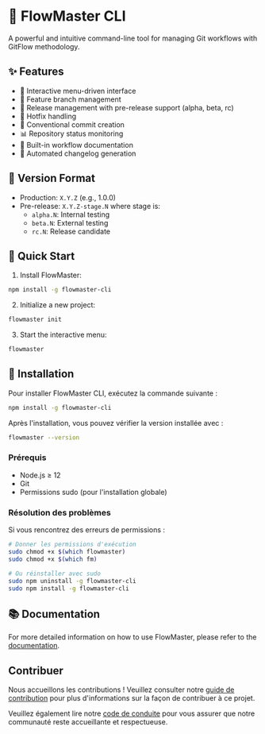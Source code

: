 # 🌊 FlowMaster CLI

A powerful and intuitive command-line tool for managing Git workflows with GitFlow methodology.

## ✨ Features

- 🎯 Interactive menu-driven interface
- 🌿 Feature branch management
- 🚀 Release management with pre-release support (alpha, beta, rc)
- 🔧 Hotfix handling
- 📝 Conventional commit creation
- 📊 Repository status monitoring
- 📘 Built-in workflow documentation
- 🔄 Automated changelog generation

## 🎯 Version Format

- Production: `X.Y.Z` (e.g., 1.0.0)
- Pre-release: `X.Y.Z-stage.N` where stage is:
  - `alpha.N`: Internal testing
  - `beta.N`: External testing
  - `rc.N`: Release candidate

## 🚀 Quick Start

1. Install FlowMaster:

```bash
npm install -g flowmaster-cli
```

2. Initialize a new project:

```bash
flowmaster init
```

3. Start the interactive menu:

```bash
flowmaster
```

## 🚀 Installation

Pour installer FlowMaster CLI, exécutez la commande suivante :

```bash
npm install -g flowmaster-cli
```

Après l'installation, vous pouvez vérifier la version installée avec :

```bash
flowmaster --version
```

### Prérequis
- Node.js ≥ 12
- Git
- Permissions sudo (pour l'installation globale)

### Résolution des problèmes

Si vous rencontrez des erreurs de permissions :
```bash
# Donner les permissions d'exécution
sudo chmod +x $(which flowmaster)
sudo chmod +x $(which fm)

# Ou réinstaller avec sudo
sudo npm uninstall -g flowmaster-cli
sudo npm install -g flowmaster-cli
```

## 📚 Documentation

For more detailed information on how to use FlowMaster, please refer to the [documentation](https://flowmaster-cli.readthedocs.io).

## Contribuer

Nous accueillons les contributions ! Veuillez consulter notre [guide de contribution](CONTRIBUTING.md) pour plus d'informations sur la façon de contribuer à ce projet.

Veuillez également lire notre [code de conduite](CODE_OF_CONDUCT.md) pour vous assurer que notre communauté reste accueillante et respectueuse.
